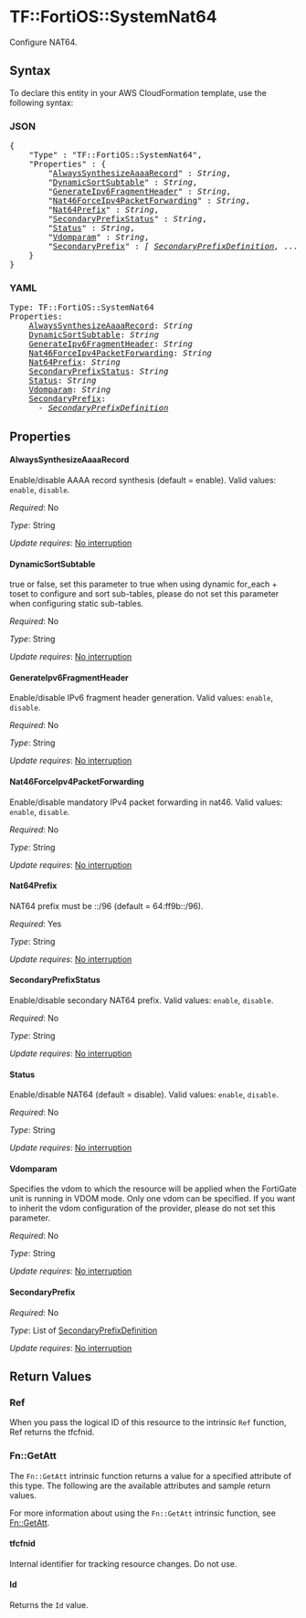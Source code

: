 # TF::FortiOS::SystemNat64

Configure NAT64.

## Syntax

To declare this entity in your AWS CloudFormation template, use the following syntax:

### JSON

<pre>
{
    "Type" : "TF::FortiOS::SystemNat64",
    "Properties" : {
        "<a href="#alwayssynthesizeaaaarecord" title="AlwaysSynthesizeAaaaRecord">AlwaysSynthesizeAaaaRecord</a>" : <i>String</i>,
        "<a href="#dynamicsortsubtable" title="DynamicSortSubtable">DynamicSortSubtable</a>" : <i>String</i>,
        "<a href="#generateipv6fragmentheader" title="GenerateIpv6FragmentHeader">GenerateIpv6FragmentHeader</a>" : <i>String</i>,
        "<a href="#nat46forceipv4packetforwarding" title="Nat46ForceIpv4PacketForwarding">Nat46ForceIpv4PacketForwarding</a>" : <i>String</i>,
        "<a href="#nat64prefix" title="Nat64Prefix">Nat64Prefix</a>" : <i>String</i>,
        "<a href="#secondaryprefixstatus" title="SecondaryPrefixStatus">SecondaryPrefixStatus</a>" : <i>String</i>,
        "<a href="#status" title="Status">Status</a>" : <i>String</i>,
        "<a href="#vdomparam" title="Vdomparam">Vdomparam</a>" : <i>String</i>,
        "<a href="#secondaryprefix" title="SecondaryPrefix">SecondaryPrefix</a>" : <i>[ <a href="secondaryprefixdefinition.md">SecondaryPrefixDefinition</a>, ... ]</i>
    }
}
</pre>

### YAML

<pre>
Type: TF::FortiOS::SystemNat64
Properties:
    <a href="#alwayssynthesizeaaaarecord" title="AlwaysSynthesizeAaaaRecord">AlwaysSynthesizeAaaaRecord</a>: <i>String</i>
    <a href="#dynamicsortsubtable" title="DynamicSortSubtable">DynamicSortSubtable</a>: <i>String</i>
    <a href="#generateipv6fragmentheader" title="GenerateIpv6FragmentHeader">GenerateIpv6FragmentHeader</a>: <i>String</i>
    <a href="#nat46forceipv4packetforwarding" title="Nat46ForceIpv4PacketForwarding">Nat46ForceIpv4PacketForwarding</a>: <i>String</i>
    <a href="#nat64prefix" title="Nat64Prefix">Nat64Prefix</a>: <i>String</i>
    <a href="#secondaryprefixstatus" title="SecondaryPrefixStatus">SecondaryPrefixStatus</a>: <i>String</i>
    <a href="#status" title="Status">Status</a>: <i>String</i>
    <a href="#vdomparam" title="Vdomparam">Vdomparam</a>: <i>String</i>
    <a href="#secondaryprefix" title="SecondaryPrefix">SecondaryPrefix</a>: <i>
      - <a href="secondaryprefixdefinition.md">SecondaryPrefixDefinition</a></i>
</pre>

## Properties

#### AlwaysSynthesizeAaaaRecord

Enable/disable AAAA record synthesis (default = enable). Valid values: `enable`, `disable`.

_Required_: No

_Type_: String

_Update requires_: [No interruption](https://docs.aws.amazon.com/AWSCloudFormation/latest/UserGuide/using-cfn-updating-stacks-update-behaviors.html#update-no-interrupt)

#### DynamicSortSubtable

true or false, set this parameter to true when using dynamic for_each + toset to configure and sort sub-tables, please do not set this parameter when configuring static sub-tables.

_Required_: No

_Type_: String

_Update requires_: [No interruption](https://docs.aws.amazon.com/AWSCloudFormation/latest/UserGuide/using-cfn-updating-stacks-update-behaviors.html#update-no-interrupt)

#### GenerateIpv6FragmentHeader

Enable/disable IPv6 fragment header generation. Valid values: `enable`, `disable`.

_Required_: No

_Type_: String

_Update requires_: [No interruption](https://docs.aws.amazon.com/AWSCloudFormation/latest/UserGuide/using-cfn-updating-stacks-update-behaviors.html#update-no-interrupt)

#### Nat46ForceIpv4PacketForwarding

Enable/disable mandatory IPv4 packet forwarding in nat46. Valid values: `enable`, `disable`.

_Required_: No

_Type_: String

_Update requires_: [No interruption](https://docs.aws.amazon.com/AWSCloudFormation/latest/UserGuide/using-cfn-updating-stacks-update-behaviors.html#update-no-interrupt)

#### Nat64Prefix

NAT64 prefix must be ::/96 (default = 64:ff9b::/96).

_Required_: Yes

_Type_: String

_Update requires_: [No interruption](https://docs.aws.amazon.com/AWSCloudFormation/latest/UserGuide/using-cfn-updating-stacks-update-behaviors.html#update-no-interrupt)

#### SecondaryPrefixStatus

Enable/disable secondary NAT64 prefix. Valid values: `enable`, `disable`.

_Required_: No

_Type_: String

_Update requires_: [No interruption](https://docs.aws.amazon.com/AWSCloudFormation/latest/UserGuide/using-cfn-updating-stacks-update-behaviors.html#update-no-interrupt)

#### Status

Enable/disable NAT64 (default = disable). Valid values: `enable`, `disable`.

_Required_: No

_Type_: String

_Update requires_: [No interruption](https://docs.aws.amazon.com/AWSCloudFormation/latest/UserGuide/using-cfn-updating-stacks-update-behaviors.html#update-no-interrupt)

#### Vdomparam

Specifies the vdom to which the resource will be applied when the FortiGate unit is running in VDOM mode. Only one vdom can be specified. If you want to inherit the vdom configuration of the provider, please do not set this parameter.

_Required_: No

_Type_: String

_Update requires_: [No interruption](https://docs.aws.amazon.com/AWSCloudFormation/latest/UserGuide/using-cfn-updating-stacks-update-behaviors.html#update-no-interrupt)

#### SecondaryPrefix

_Required_: No

_Type_: List of <a href="secondaryprefixdefinition.md">SecondaryPrefixDefinition</a>

_Update requires_: [No interruption](https://docs.aws.amazon.com/AWSCloudFormation/latest/UserGuide/using-cfn-updating-stacks-update-behaviors.html#update-no-interrupt)

## Return Values

### Ref

When you pass the logical ID of this resource to the intrinsic `Ref` function, Ref returns the tfcfnid.

### Fn::GetAtt

The `Fn::GetAtt` intrinsic function returns a value for a specified attribute of this type. The following are the available attributes and sample return values.

For more information about using the `Fn::GetAtt` intrinsic function, see [Fn::GetAtt](https://docs.aws.amazon.com/AWSCloudFormation/latest/UserGuide/intrinsic-function-reference-getatt.html).

#### tfcfnid

Internal identifier for tracking resource changes. Do not use.

#### Id

Returns the <code>Id</code> value.

